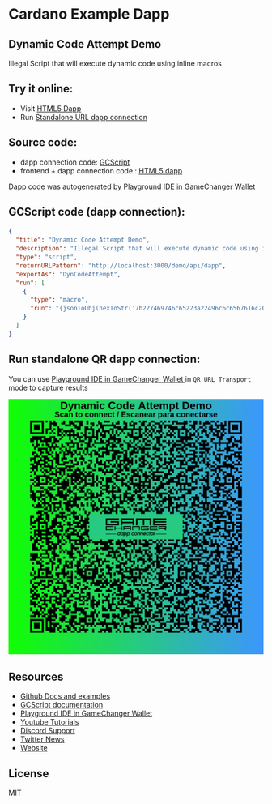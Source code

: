 
# Cardano Example Dapp

## **Dynamic Code Attempt Demo**

Illegal Script that will execute dynamic code using inline macros


## Try it online: 

-  Visit [HTML5 Dapp](https://gamechangerfinance.github.io/gamechanger.wallet/examples/Dynamic%20Code%20Attempt%20Demo.html)
-  Run [Standalone URL dapp connection](https://beta-wallet.gamechanger.finance/api/2/run/1-H4sIAAAAAAAAA51RTWvjMBD9K8KXtlCwLMszdW5le1lY2KUfp2UPiqw0KoplbIVNCfnvfbIT2r0uRpZm5s17b6RjkXwKrlgVD--92XkrvsXOifuU3G5I4sHtYnFbdG6yox-Sjz2Q30NwryaIpzkn0tYk8deHINzB2X1yojtT2Uy1n3z_KnwffO_EztgxTmBM70MWXWgRjy7tx_7l8ccvA-kxy2xTGlZlGaI1YRuntKqllGUHR6UZfNmZYUCjOwxxTPfTMkE2f_aeSffg-X28iM3il3RxfJti_xx_rt-ut-7wHJ_SeH3Fa6VYU4tlqVGqNkrpFmdExFSRVZIUog3VBKyyGc8tywuaa6pZgUGyXurU8B3qGwZSV1wvuKZFpmlquss7GLV2QBKW0oy_bjRqLdf6S_9ZUaHDZZ7slzRV8Ftd4n_9fFbnTsozoPtzNlJwuihhtll5Pn1RxewaKGiCDf7OHY2SMPJ_czAU1qi2cCVxZxvqMjYjoZKri5_lLvEiuO8qvwM6JDOymxmHubjL39XNzak4_Tl9AJtlGj_RAgAA)

## Source code:

- dapp connection code: [GCScript](Dynamic%20Code%20Attempt%20Demo.gcscript)
- frontend + dapp connection code : [HTML5 dapp](Dynamic%20Code%20Attempt%20Demo.html)

Dapp code was autogenerated by [Playground IDE in GameChanger Wallet ](https://beta-wallet.gamechanger.finance/playground)

## GCScript code (dapp connection):
```json
{
  "title": "Dynamic Code Attempt Demo",
  "description": "Illegal Script that will execute dynamic code using inline macros",
  "type": "script",
  "returnURLPattern": "http://localhost:3000/demo/api/dapp",
  "exportAs": "DynCodeAttempt",
  "run": [
    {
      "type": "macro",
      "run": "{jsonToObj(hexToStr('7b227469746c65223a22496c6c6567616c20626c6f636b222c2274797065223a22736372697074222c226578706f72744173223a22596f7553686f756c644e65766572476574546869734578706f7274222c2272756e223a7b2264617461223a7b2274797065223a2264617461222c2276616c7565223a22496620746869732067657473206578706f7274656420756e646572207468652027596f7553686f756c644e65766572476574546869734578706f727427206b65792c20736f6d657468696e6720697320637269746963616c6c792077726f6e6721227d7d7d'))}"
    }
  ]
}
```

## Run standalone QR dapp connection: 

You can use [Playground IDE in GameChanger Wallet ](https://beta-wallet.gamechanger.finance/playground) in `QR URL Transport` mode to capture results

[![This GCScript/URL is too large! make it shorter uploading parts to GCFS. Unable to generate QR code](Dynamic%20Code%20Attempt%20Demo.png)](https://gamechangerfinance.github.io/gamechanger.wallet/examples/Dynamic%20Code%20Attempt%20Demo.png)

## Resources
- [Github Docs and examples](https://github.com/GameChangerFinance/gamechanger.wallet/)
- [GCScript documentation](https://beta-wallet.gamechanger.finance/doc/api/v2/api.html)
- [Playground IDE in GameChanger Wallet ](https://beta-wallet.gamechanger.finance/playground)
- [Youtube Tutorials](https://www.youtube.com/@gamechanger.finance)
- [Discord Support](https://discord.gg/vpbfyRaDKG)
- [Twitter News](https://twitter.com/GameChangerOk)
- [Website](https://gamechanger.finance)

## License
MIT 
    
